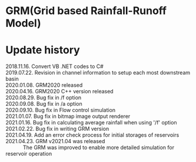 # GRM(Grid based Rainfall-Runoff Model)


# Update history
2018.11.16. Convert VB .NET codes to C#  
2019.07.22. Revision in channel information to setup each most downstream basin  
2020.01.08. GRM2020 released  
2020.04.16. GRM2020 C++ version released  
2020.08.29. Bug fix in /f option  
2020.09.08. Bug fix in /a option  
2020.09.10. Bug fix in Flow control simulation  
2021.01.07. Bug fix in bitmap image output renderer  
2021.01.16. Bug fix in calculating average rainfall when using '/f' option  
2021.02.22. Bug fix in writing GRM version  
2021.04.19. Add an error check process for initial storages of reservoirs  
2021.04.23. GRM v2021.04 was released  
&nbsp;&nbsp;&nbsp;&nbsp;&nbsp;&nbsp;&nbsp;&nbsp;&nbsp;&nbsp;&nbsp;&nbsp;The GRM was improved to enable more detailed simulation for reservoir operation  
               
